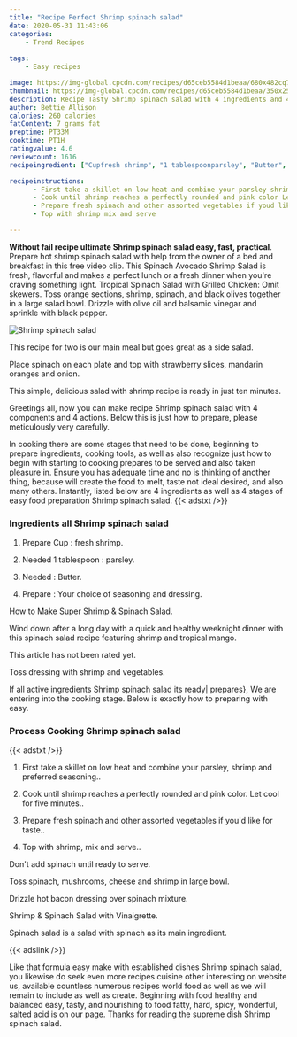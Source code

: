 ```yaml
---
title: "Recipe Perfect Shrimp spinach salad"
date: 2020-05-31 11:43:06
categories:
    - Trend Recipes
    
tags:
    - Easy recipes

image: https://img-global.cpcdn.com/recipes/d65ceb5584d1beaa/680x482cq70/shrimp-spinach-salad-recipe-main-photo.jpg
thumbnail: https://img-global.cpcdn.com/recipes/d65ceb5584d1beaa/350x250cq70/shrimp-spinach-salad-recipe-main-photo.jpg
description: Recipe Tasty Shrimp spinach salad with 4 ingredients and 4 stages of easy cooking.
author: Bettie Allison
calories: 260 calories
fatContent: 7 grams fat
preptime: PT33M
cooktime: PT1H
ratingvalue: 4.6
reviewcount: 1616
recipeingredient: ["Cupfresh shrimp", "1 tablespoonparsley", "Butter", "Your choice of seasoning and dressing"]

recipeinstructions: 
      - First take a skillet on low heat and combine your parsley shrimp and preferred seasoning 
      - Cook until shrimp reaches a perfectly rounded and pink color Let cool for five minutes 
      - Prepare fresh spinach and other assorted vegetables if youd like for taste 
      - Top with shrimp mix and serve

---
```




**Without fail recipe ultimate Shrimp spinach salad easy, fast, practical**. Prepare hot shrimp spinach salad with help from the owner of a bed and breakfast in this free video clip. This Spinach Avocado Shrimp Salad is fresh, flavorful and makes a perfect lunch or a fresh dinner when you&#39;re craving something light. Tropical Spinach Salad with Grilled Chicken: Omit skewers. Toss orange sections, shrimp, spinach, and black olives together in a large salad bowl. Drizzle with olive oil and balsamic vinegar and sprinkle with black pepper.


![Shrimp spinach salad](https://img-global.cpcdn.com/recipes/d65ceb5584d1beaa/680x482cq70/shrimp-spinach-salad-recipe-main-photo.jpg "Shrimp spinach salad")



This recipe for two is our main meal but goes great as a side salad.

Place spinach on each plate and top with strawberry slices, mandarin oranges and onion.

This simple, delicious salad with shrimp recipe is ready in just ten minutes.


Greetings all, now you can make recipe Shrimp spinach salad with 4 components and 4 actions. Below this is just how to prepare, please meticulously very carefully.

In cooking there are some stages that need to be done, beginning to prepare ingredients, cooking tools, as well as also recognize just how to begin with starting to cooking prepares to be served and also taken pleasure in. Ensure you has adequate time and no is thinking of another thing, because will create the food to melt, taste not ideal desired, and also many others. Instantly, listed below are 4 ingredients as well as 4 stages of easy food preparation Shrimp spinach salad.
{{< adstxt />}}

### Ingredients all Shrimp spinach salad


1. Prepare Cup : fresh shrimp.

1. Needed 1 tablespoon : parsley.

1. Needed  : Butter.

1. Prepare  : Your choice of seasoning and dressing.


How to Make Super Shrimp &amp; Spinach Salad.

Wind down after a long day with a quick and healthy weeknight dinner with this spinach salad recipe featuring shrimp and tropical mango.

This article has not been rated yet.

Toss dressing with shrimp and vegetables.


If all active ingredients Shrimp spinach salad its ready| prepares}, We are entering into the cooking stage. Below is exactly how to preparing with easy.

### Process Cooking Shrimp spinach salad

{{< adstxt />}}


1. First take a skillet on low heat and combine your parsley, shrimp and preferred seasoning..



1. Cook until shrimp reaches a perfectly rounded and pink color. Let cool for five minutes..



1. Prepare fresh spinach and other assorted vegetables if you&#39;d like for taste..



1. Top with shrimp, mix and serve..




Don&#39;t add spinach until ready to serve.

Toss spinach, mushrooms, cheese and shrimp in large bowl.

Drizzle hot bacon dressing over spinach mixture.

Shrimp &amp; Spinach Salad with Vinaigrette.

Spinach salad is a salad with spinach as its main ingredient.


{{< adslink />}}

Like that formula easy make with established dishes Shrimp spinach salad, you likewise do seek even more recipes cuisine other interesting on website us, available countless numerous recipes world food as well as we will remain to include as well as create. Beginning with food healthy and balanced easy, tasty, and nourishing to food fatty, hard, spicy, wonderful, salted acid is on our page. Thanks for reading the supreme dish Shrimp spinach salad.
